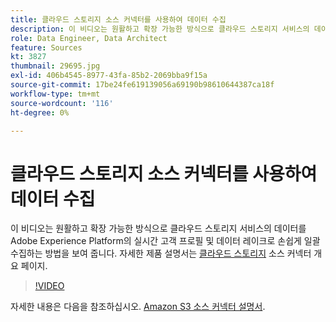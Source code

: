 ```yaml
---
title: 클라우드 스토리지 소스 커넥터를 사용하여 데이터 수집
description: 이 비디오는 원활하고 확장 가능한 방식으로 클라우드 스토리지 서비스의 데이터를 Adobe Experience Platform의 실시간 고객 프로필 및 데이터 레이크로 손쉽게 일괄 수집하는 방법을 보여 줍니다.
role: Data Engineer, Data Architect
feature: Sources
kt: 3827
thumbnail: 29695.jpg
exl-id: 406b4545-8977-43fa-85b2-2069bba9f15a
source-git-commit: 17be24fe619139056a69190b98610644387ca18f
workflow-type: tm+mt
source-wordcount: '116'
ht-degree: 0%

---
```


# 클라우드 스토리지 소스 커넥터를 사용하여 데이터 수집

이 비디오는 원활하고 확장 가능한 방식으로 클라우드 스토리지 서비스의 데이터를 Adobe Experience Platform의 실시간 고객 프로필 및 데이터 레이크로 손쉽게 일괄 수집하는 방법을 보여 줍니다. 자세한 제품 설명서는 [클라우드 스토리지](https://experienceleague.adobe.com/docs/experience-platform/sources/home.html?lang=en#cloud-storage) 소스 커넥터 개요 페이지.

>[!VIDEO](https://video.tv.adobe.com/v/29695?quality=12&learn=on)

자세한 내용은 다음을 참조하십시오. [Amazon S3 소스 커넥터 설명서](https://experienceleague.adobe.com/docs/experience-platform/sources/ui-tutorials/create/cloud-storage/s3.html).
